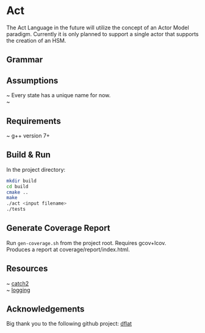 # Act
The Act Language in the future will utilize the concept of an Actor Model paradigm.
Currently it is only planned to support a single actor that supports the creation
of an HSM.

## Grammar

## Assumptions
~ Every state has a unique name for now. <br />
~ 

## Requirements
~ g++ version 7+

## Build & Run
In the project directory:
```sh
mkdir build
cd build
cmake ..
make
./act <input filename>
./tests
```

## Generate Coverage Report
Run ```gen-coverage.sh``` from the project root. Requires gcov+lcov. <br />
Produces a report at coverage/report/index.html.

## Resources
~ [catch2](https://github.com/catchorg/Catch2) <br />
~ [logging](https://www.drdobbs.com/cpp/logging-in-c/201804215)


## Acknowledgements
Big thank you to the following github project: [dflat](https://github.com/csun-comp430-s19/dflat)
